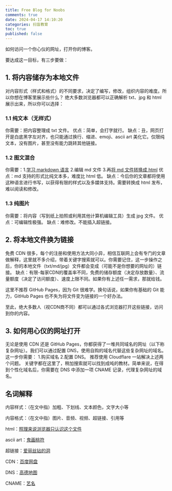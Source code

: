 ```yaml
---
title: Free Blog for Noobs
comments: true
date: 2024-04-17 14:10:20
categories: 扫盲教育
toc: true
published: false
---
```


如何访问一个你心仪的网址，打开你的博客。

要达成这一目标，有三步要做：

## 1. 将内容储存为本地文件
  对内容形式（样式和格式）的不同要求，决定了编写，修改，组织内容的难度。所以你想在博客里展示些什么？
  绝大多数浏览器都可以正确解析 txt、jpg 和 html 展示出来，所以你可以选择：
  ### 1.1 纯文本（无样式）
  你需要：把内容整理成 txt 文件。
  优点：简单，会打字就行。
  缺点：丑，网页打开是白底黑字左对齐，也只能通过换行、缩进、emoji、ascii art 美化它。仅限纯文本，没有图片，甚至没有能力跳转其他链接。
  ### 1.2 图文混合
  你需要：1.[学习 markdown 语言](https://letmegooglethat.com/?q=markdown) 2.编辑 md 文件 3.再[将 md 文件转换成 html](https://letmegooglethat.com/?q=markdown+to+html)
  优点：md 支持的形式比纯文本多，难度比 html 低。
  缺点：今后你的文章都将使用这种语言进行书写，以获得有限的样式以及多媒体支持。需要转换成 html 发布，难以阅读和修改。
  ### 1.3 纯图片
  你需要：将内容（写到纸上拍照或利用其他计算机编辑工具）生成 jpg 文件。
  优点：可编辑性极强。
  缺点：难修改。不能插入超链接。

## 2. 将本地文件换为链接
  免费 CDN 很多，每个的注册和使用方法大同小异，相信互联网上会有专门的文章做解释，这里就不多介绍，带着关键字搜索就可以。你需要记住，这一步操作之后，你的本地文件（txt/md/jpg）文件都会变成（可能不是你想要的网址的）链接。
  缺点：有限-每家CDN的覆盖率不同，免费的储存额度（决定存放数量）、流量额度（决定了访问额度）、速度上限不同。如果你有上述任一需求，那就给钱。

  这里不推荐 GitHub Pages，因为 Git 很难学。换句话说，如果你有基础的 Git 能力，GitHub Pages 也不失为将文件变为链接的一个好办法。

  至此，绝大多数人（视CDN商不同）都可以通过各式浏览器打开这些链接，访问到你的内容。

## 3. 如何用心仪的网址打开
  无论是使用 CDN 还是 GitHub Pages，你都获得了一堆共同域名的网址（以下称复杂网址）。我们可以通过配置 DNS，使用自购的域名代替这些复杂网址的域名。
  这一步你需要： 1.购买域名 2.配置 DNS。
  推荐使用 Cloudflare 一站解决上述两个问题。
  关键字都在这里了，稍加搜索就可以找到成吨的教材。简单来说，在得到个性化域名后，你需要在 DNS 中添加一项 CNAME 记录，代理复杂网址的域名。

## 名词解释
  内容样式：（在文中指）加粗、下划线、文本颜色，文字大小等

  内容格式：（在文中指）图片、音频、视频、超链接、引用等

  html：[照理来说浏览器只认识这个文件](https://en.wikipedia.org/wiki/HTML)

  ascii art：[鬼画桃符](https://en.wikipedia.org/wiki/ASCII_art)

  超链接：[爱丽丝钻的洞](https://zh.wikipedia.org/zh-hans/%E8%B6%85%E9%80%A3%E7%B5%90)

  CDN：[百度网盘](https://en.wikipedia.org/wiki/Content_delivery_network)

  DNS：[高德地图](https://en.wikipedia.org/wiki/Domain_Name_System)

  CNAME：[艺名](https://zh.wikipedia.org/wiki/CNAME%E8%AE%B0%E5%BD%95)
